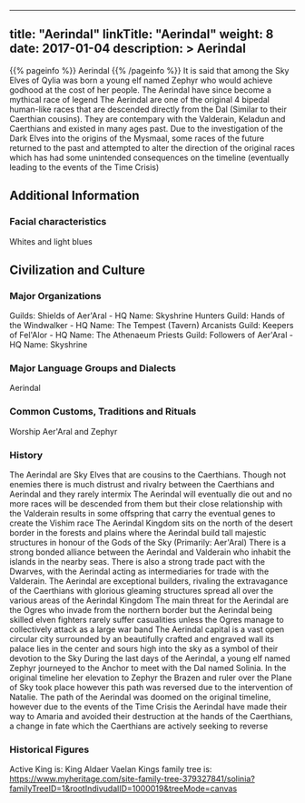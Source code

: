 
---
title: "Aerindal"
linkTitle: "Aerindal"
weight: 8
date: 2017-01-04
description: >
 Aerindal
---

{{% pageinfo %}}
Aerindal
{{% /pageinfo %}}
It is said that among the Sky Elves of Qylia was born a young elf named Zephyr who would achieve godhood at the cost of her people. The Aerindal have since become a mythical race of legend  The Aerindal are one of the original 4 bipedal human-like races that are descended directly from the Dal (Similar to their Caerthian cousins). They are contempary with the Valderain, Keladun and Caerthians and existed in many ages past.  Due to the investigation of the Dark Elves into the origins of the Mysmaal, some races of the future returned to the past and attempted to alter the direction of the original races which has had some unintended consequences on the timeline (eventually leading to the events of the Time Crisis)

## Additional Information


<div class="">
         


### Facial characteristics

Whites and light blues

        
    

## Civilization and Culture


<div class="">
    

### Major Organizations

Guilds: Shields of Aer'Aral - HQ Name: Skyshrine  Hunters Guild: Hands of the Windwalker - HQ Name: The Tempest (Tavern)  Arcanists Guild: Keepers of Fel'Alor - HQ Name: The Athenaeum  Priests Guild: Followers of Aer'Aral - HQ Name: Skyshrine

### Major Language Groups and Dialects

Aerindal

### Common Customs, Traditions and Rituals

Worship Aer'Aral and Zephyr

### History

The Aerindal are Sky Elves that are cousins to the Caerthians. Though not enemies there is much distrust and rivalry between the Caerthians and Aerindal and they rarely intermix  The Aerindal will eventually die out and no more races will be descended from them but their close relationship with the Valderain results in some offspring that carry the eventual genes to create the Vishim race  The Aerindal Kingdom sits on the north of the desert border in the forests and plains where the Aerindal build tall majestic structures in honour of the Gods of the Sky (Primarily: Aer'Aral)  There is a strong bonded alliance between the Aerindal and Valderain who inhabit the islands in the nearby seas. There is also a strong trade pact with the Dwarves, with the Aerindal acting as intermediaries for trade with the Valderain.  The Aerindal are exceptional builders, rivaling the extravagance of the Caerthians with glorious gleaming structures spread all over the various areas of the Aerindal Kingdom  The main threat for the Aerindal are the Ogres who invade from the northern border but the Aerindal being skilled elven fighters rarely suffer casualities unless the Ogres manage to collectively attack as a large war band  The Aerindal capital is a vast open circular city surrounded by an beautifully crafted and engraved wall its palace lies in the center and sours high into the sky as a symbol of their devotion to the Sky  During the last days of the Aerindal, a young elf named Zephyr journeyed to the Anchor to meet with the Dal named Solinia. In the original timeline her elevation to Zephyr the Brazen and ruler over the Plane of Sky took place however this path was reversed due to the intervention of Natalie.  The path of the Aerindal was doomed on the original timeline, however due to the events of the Time Crisis the Aerindal have made their way to Amaria and avoided their destruction at the hands of the Caerthians, a change in fate which the Caerthians are actively seeking to reverse

### Historical Figures

Active King is: King Aldaer Vaelan  Kings family tree is: https://www.myheritage.com/site-family-tree-379327841/solinia?familyTreeID=1&rootIndivudalID=1000019&treeMode=canvas


